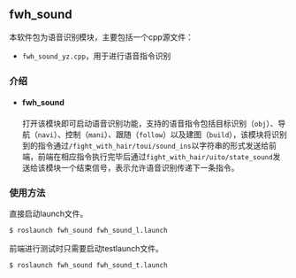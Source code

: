 ## fwh_sound

本软件包为语音识别模块，主要包括一个cpp源文件：

- `fwh_sound_yz.cpp`，用于进行语音指令识别

### 介绍

- #### fwh_sound

  打开该模块即可启动语音识别功能，支持的语音指令包括目标识别（`obj`）、导航（`navi`）、控制（`mani`）、跟随（`follow`）以及建图（`build`），该模块将识别到的指令通过`/fight_with_hair/toui/sound_ins`以字符串的形式发送给前端，前端在相应指令执行完毕后通过`fight_with_hair/uito/state_sound`发送给该模块一个结束信号，表示允许语音识别传递下一条指令。

### 使用方法

直接启动launch文件。

```sh
$ roslaunch fwh_sound fwh_sound_l.launch
```

前端进行测试时只需要启动testlaunch文件。

```sh
$ roslaunch fwh_sound fwh_sound_t.launch
```

